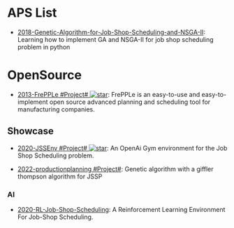 # APS List

- [2018-Genetic-Algorithm-for-Job-Shop-Scheduling-and-NSGA-II](https://github.com/wurmen/Genetic-Algorithm-for-Job-Shop-Scheduling-and-NSGA-II): Learning how to implement GA and NSGA-II for job shop scheduling problem in python

# OpenSource

- [2013-FrePPLe #Project# ![star](https://img.shields.io/github/stars/frePPLe/frepple)](https://github.com/frePPLe/frepple): FrePPLe is an easy-to-use and easy-to-implement open source advanced planning and scheduling tool for manufacturing companies.

## Showcase

- [2020-JSSEnv #Project# ![star](https://img.shields.io/github/stars/prosysscience/JSSEnv)](https://github.com/prosysscience/JSSEnv): An OpenAi Gym environment for the Job Shop Scheduling problem.

- [2022-productionplanning #Project#](https://github.com/enruk/Productionplaner): Genetic algorithm with a giffler thompson algorithm for JSSP

### AI

- [2020-RL-Job-Shop-Scheduling](https://github.com/prosysscience/RL-Job-Shop-Scheduling): A Reinforcement Learning Environment For Job-Shop Scheduling.

